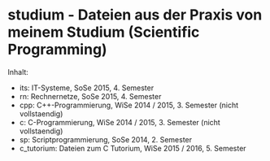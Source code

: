 studium - Dateien aus der Praxis von meinem Studium (Scientific Programming)
============================================================================

Inhalt:
- its: IT-Systeme, SoSe 2015, 4. Semester
- rn: Rechnernetze, SoSe 2015, 4. Semester
- cpp: C++-Programmierung, WiSe 2014 / 2015, 3. Semester (nicht vollstaendig)
- c: C-Programmierung, WiSe 2014 / 2015, 3. Semester (nicht vollstaendig)
- sp: Scriptprogrammierung, SoSe 2014, 2. Semester
- c_tutorium: Dateien zum C Tutorium, WiSe 2015 / 2016, 5. Semester

